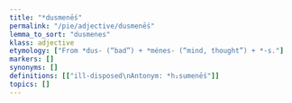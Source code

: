 ```yaml
---
title: "*dusmenḗs"
permalink: "/pie/adjective/dusmenḗs"
lemma_to_sort: "dusmenes"
klass: adjective
etymology: ["From *dus- (“bad”) +‎ *ménes- (“mind, thought”) +‎ *-s."]
markers: []
synonyms: []
definitions: [["ill-disposed\nAntonym: *h₁sumenḗs"]]
topics: []
---
```

